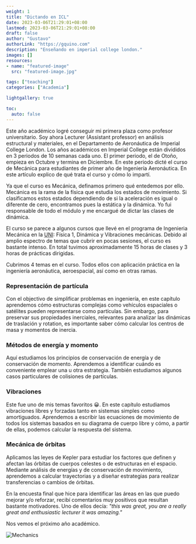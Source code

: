 ```yaml
---
weight: 1
title: "Dictando en ICL"
date: 2023-03-06T21:29:01+08:00
lastmod: 2023-03-06T21:29:01+08:00
draft: false
author: "Gustavo"
authorLink: "https://gquino.com"
description: "Enseñando en imperial college london."
images: []
resources:
- name: "featured-image"
  src: "featured-image.jpg"

tags: ["teaching"]
categories: ["Academia"]

lightgallery: true

toc:
  auto: false
---
```


Este año académico logré conseguir mi primera plaza como profesor universitario. Soy ahora Lecturer (Assistant professor) en análisis estructural y materiales, en el Departamento de Aeronáutica de Imperial College London. 
Los años académicos en Imperial College están divididos en 3 periodos de 10 semanas cada uno. El primer periodo, el de Otoño, empieza en Octubre y termina en Diciembre. En este periodo dicté el curso de Mecánica para estudiantes de primer año de Ingeniería Aeronáutica. En este artículo explico de qué trata el curso y cómo lo impartí.

Ya que el curso es Mecánica, definamos primero qué entedemos por ello. Mecánica es la rama de la física que estudia los estados de movimiento. Si clasificamos estos estados dependiendo de si la aceleración es igual o diferente de cero, encontramos pues la estática y la dinámica. Yo fui responsable de todo el módulo y me encargué de dictar las clases de dinámica. 

El curso se parece a algunos cursos que llevé en el programa de Ingenieria Mecánica en la [UNI](https://fim.uni.edu.pe/): Física 1, Dinámica y Vibraciones mecánicas. Debido al amplio espectro de temas que cubrir en pocas sesiones, el curso es bastante intenso. En total tuvimos aproximadamente 15 horas de clases y 3 horas de prácticas dirigidas. 

Cubrimos 4 temas en el curso. Todos ellos con aplicación práctica en la ingeniería aeronáutica, aeroespacial, así como en otras ramas.

### Representación de partícula
Con el objectivo de simplificar problemas en ingeniería, en este capítulo aprendemos cómo estructuras complejas como vehículos espaciales o satélites pueden representarse como partículas. Sin embargo, para preservar sus propiedades inerciales, relevantes para analizar las dinámicas de traslación y rotation, es importante saber cómo calcular los centros de masa y momentos de inercia.

### Métodos de energía y momento
Aquí estudiamos los principios de conservación de energía y de conservación de momento. Aprendemos a identificar cuándo es conveniente emplear una u otra estrategia. También estudiamos algunos casos particulares de colisiones de partículas. 

### Vibraciones
Este fue uno de mis temas favoritos 😀. En este capítulo estudiamos vibraciones libres y forzadas tanto en sistemas simples como amortiguados. Aprendemos a escribir las ecuaciones de movimiento de todos los sistemas basados en su diagrama de cuerpo libre y cómo, a partir de ellas, podemos calcular la respuesta del sistema.

### Mecánica de órbitas
Aplicamos las leyes de Kepler para estudiar los factores que definen y afectan las órbitas de cuerpos celestes o de estructuras en el espacio. Mediante análisis de energías y de conservación de movimiento, aprendemos a calcular trayectorias y a diseñar estrategias para realizar transferencias o cambios de órbitas.

En la encuesta final que hice para identificar las áreas en las que puedo mejorar y/o reforzar, recibí comentarios muy positivos que resultan bastante motivadores. Uno de ellos decía: *"this was great, you are a really great and enthusiastic lecturer it was amazing."*

Nos vemos el próximo año académico.

![Mechanics](../images/PostIcons.png)